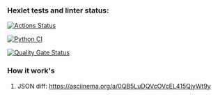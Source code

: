 ### Hexlet tests and linter status:
[![Actions Status](https://github.com/INafanya/python-project-50/actions/workflows/hexlet-check.yml/badge.svg)](https://github.com/INafanya/python-project-50/actions)

[![Python CI](https://github.com/INafanya/python-project-50/actions/workflows/pyci.yaml/badge.svg)](https://github.com/INafanya/python-project-50/actions/workflows/pyci.yaml)

[![Quality Gate Status](https://sonarcloud.io/api/project_badges/measure?project=INafanya_python-project-50&metric=alert_status)](https://sonarcloud.io/summary/new_code?id=INafanya_python-project-50)

### How it work's
1. JSON diff: https://asciinema.org/a/0QB5LuDQVcOVcEL415QjyWt9y
